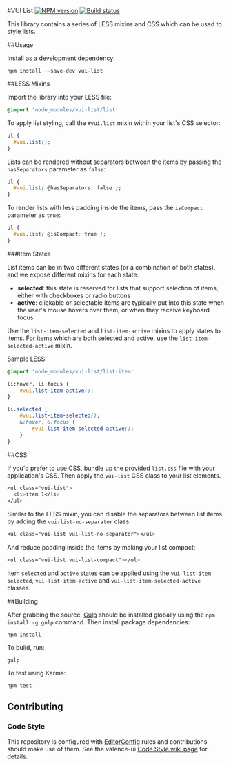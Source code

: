 #VUI List
[![NPM version][npm-image]][npm-url]
[![Build status][ci-image]][ci-url]

This library contains a series of LESS mixins and CSS which can be used to
style lists.

##Usage

Install as a development dependency:

```shell
npm install --save-dev vui-list
```

##LESS Mixins

Import the library into your LESS file:

```css
@import 'node_modules/vui-list/list'
```

To apply list styling, call the `#vui.list` mixin within your list's CSS
selector:

```css
ul {
  #vui.list();
}
```

Lists can be rendered without separators between the items by passing the
`hasSeparators` parameter as `false`:

```css
ul {
  #vui.list( @hasSeparators: false );
}
```

To render lists with less padding inside the items, pass the `isCompact`
parameter as `true`:

```css
ul {
  #vui.list( @isCompact: true );
}
```

###Item States

List items can be in two different states (or a combination of both states),
and we expose different mixins for each state:
- **selected**: this state is reserved for lists that support selection of
items, either with checkboxes or radio buttons
- **active**: clickable or selectable items are typically put into this state
when the user's mouse hovers over them, or when they receive keyboard focus

Use the `list-item-selected` and `list-item-active` mixins to apply states to
items. For items which are both selected and active, use the
`list-item-selected-active` mixin.

Sample LESS:
```css
@import 'node_modules/vui-list/list-item'

li:hover, li:focus {
    #vui.list-item-active();
}

li.selected {
    #vui.list-item-selected();
    &:hover, &:focus {
        #vui.list-item-selected-active();
    }
}
```

##CSS

If you'd prefer to use CSS, bundle up the provided `list.css` file with
your application's CSS. Then apply the `vui-list` CSS class to your
list elements.

```css
<ul class="vui-list">
  <li>item 1</li>
</ul>
```

Similar to the LESS mixin, you can disable the separators between list items
by adding the `vui-list-no-separator` class:

```css
<ul class="vui-list vui-list-no-separator"></ul>
```

And reduce padding inside the items by making your list compact:
```css
<ul class="vui-list vui-list-compact"></ul>
```

Item `selected` and `active` states can be applied using the
`vui-list-item-selected`, `vui-list-item-active` and
`vui-list-item-selected-active` classes.

##Building

After grabbing the source, [Gulp](http://gulpjs.com/) should be installed
globally using the `npm install -g gulp` command. Then install package
dependencies:

```shell
npm install
```

To build, run:

```shell
gulp
```

To test using Karma:

```shell
npm test
```

## Contributing

### Code Style

This repository is configured with [EditorConfig](http://editorconfig.org) rules
and contributions should make use of them. See the valence-ui [Code Style wiki
page](https://github.com/Desire2Learn-Valence/valence-ui-helpers/wiki/Code-Style)
for details.

[npm-url]: https://npmjs.org/package/vui-list
[npm-image]: https://badge.fury.io/js/vui-list.png
[ci-image]: https://travis-ci.org/Desire2Learn-Valence/valence-ui-list.svg?branch=master
[ci-url]: https://travis-ci.org/Desire2Learn-Valence/valence-ui-list
